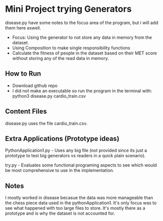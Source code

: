 # Mini Project trying Generators #

disease.py have some notes to the focus area of the program, but i will add them here aswell.
 - Focus: Using the generator to not store any data in memory from the dataset.
 - Using Composition to make single responsibility functions
 - Calculate the fitness of people in the dataset based on their MET score without storing any of the read data in memory.

## How to Run ##
- Download github repo
- I did not make an executable so run the program in the terminal with:
python3 disease.py cardio_train.csv


## Content Files ##
disease.py uses the file cardio_train.csv.

## Extra Applications (Prototype ideas) ##

PythonApplication1.py - Uses any big file (not provided since its just a prototype to test big generators vs readers in a quick plain scenario).

try.py - Evaluates some functional programing aspects to see which would be most comprehensive to use in the implementation.

## Notes ##
I mostly worked in disease becasue the data was more manageable than the chess piece data used in the pythonApplication1.
It's only focus was to see what happened with too large files to store. It's mostly there as a prototype and is why the dataset is not accounted for.


